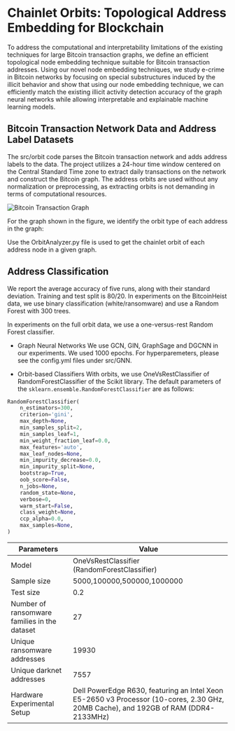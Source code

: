 

# Chainlet Orbits: Topological Address Embedding for Blockchain

 To address the computational and interpretability limitations of the existing techniques for large Bitcoin transaction graphs, we define an efficient topological node embedding technique suitable for Bitcoin transaction addresses. Using our novel node embedding techniques, we study e-crime in Bitcoin networks by focusing on special substructures induced by the illicit behavior and show that using our node embedding technique, we can efficiently match the existing illicit activity detection accuracy of the graph neural networks while allowing interpretable and explainable machine learning models.

 
## Bitcoin Transaction Network Data and Address Label Datasets

The src/orbit code parses the Bitcoin transaction network and adds address labels to the data. The project utilizes a 24-hour time window centered on the Central Standard Time zone to extract daily transactions on the network and construct the Bitcoin graph. The address orbits are used without any normalization or preprocessing, as extracting orbits is not demanding in terms of computational resources.


![Bitcoin Transaction Graph](https://user-images.githubusercontent.com/124116680/225409110-c508fffc-0946-4b7d-8dd6-2deb81f4546a.png)


For the graph shown in the figure, we identify the orbit type of each address in the graph:

Use the OrbitAnalyzer.py file is used to get the chainlet orbit of each address node in a given graph.


## Address Classification 
We report the average accuracy of five runs, along with their standard deviation. Training and test split is 80/20. 
In experiments on the BitcoinHeist data, we use binary classification (white/ransomware) and use a Random Forest with 300 trees.

In experiments on the full orbit data, we use a one-versus-rest Random Forest classifier.

* Graph Neural Networks
  We use GCN, GIN, GraphSage and DGCNN in our experiments. We used 1000 epochs. For hyperparemeters, please see the config.yml files under src/GNN.

* Orbit-based Classifiers
  With orbits, we use OneVsRestClassifier of RandomForestClassifier of the Scikit library.
  The default parameters of the `sklearn.ensemble.RandomForestClassifier` are as follows:

```python
RandomForestClassifier(
    n_estimators=300,
    criterion='gini',
    max_depth=None,
    min_samples_split=2,
    min_samples_leaf=1,
    min_weight_fraction_leaf=0.0,
    max_features='auto',
    max_leaf_nodes=None,
    min_impurity_decrease=0.0,
    min_impurity_split=None,
    bootstrap=True,
    oob_score=False,
    n_jobs=None,
    random_state=None,
    verbose=0,
    warm_start=False,
    class_weight=None,
    ccp_alpha=0.0,
    max_samples=None,
)
```
 
| Parameters | Value|
|----------|----------|
| Model | OneVsRestClassifier (RandomForestClassifier)|
| Sample size | 5000,100000,500000,1000000 |
| Test size | 0.2|
| Number of ransomware families in the dataset | 27|
| Unique ransomware addresses | 19930|
| Unique darknet addresses | 7557 |
| Hardware Experimental Setup | Dell PowerEdge R630, featuring an Intel Xeon E5-2650 v3 Processor (10-cores, 2.30 GHz, 20MB Cache), and 192GB of RAM (DDR4-2133MHz) |
